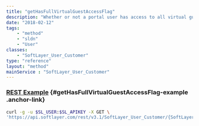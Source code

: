 ```yaml
---
title: "getHasFullVirtualGuestAccessFlag"
description: "Whether or not a portal user has access to all virtual guests on their account."
date: "2018-02-12"
tags:
    - "method"
    - "sldn"
    - "User"
classes:
    - "SoftLayer_User_Customer"
type: "reference"
layout: "method"
mainService : "SoftLayer_User_Customer"
---
```


### [REST Example](#getHasFullVirtualGuestAccessFlag-example) <a href="/article/rest/"><i class="fas fa-question"></i></a> {#getHasFullVirtualGuestAccessFlag-example .anchor-link} 
```bash
curl -g -u $SL_USER:$SL_APIKEY -X GET \
'https://api.softlayer.com/rest/v3.1/SoftLayer_User_Customer/{SoftLayer_User_CustomerID}/getHasFullVirtualGuestAccessFlag'
```
